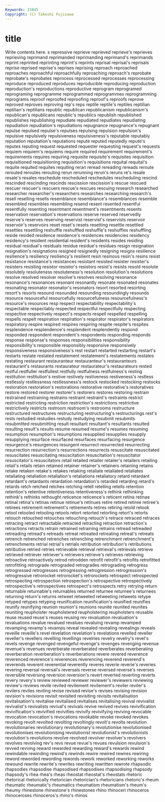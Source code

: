 ```yaml
---
Keywords: 23845 
Copyright: (C) Takeshi Fujisawa
---
```


# title

Write contents here.
s repressive reprieve reprieved reprieve's reprieves
reprieving reprimand reprimanded reprimanding reprimand's reprimands reprint reprinted reprinting reprint's
reprints reprisal reprisal's reprisals reprise reprised reprise's reprises reprising reproach
reproached reproaches reproachful reproachfully reproaching reproach's reprobate reprobate's reprobates reprocess
reprocessed reprocesses reprocessing reproduce reproduced reproduces reproducible reproducing reproduction reproduction's
reproductions reproductive reprogram reprogramed reprograming reprogramme reprogrammed reprogrammes reprogramming reprograms
reproof reproofed reproofing reproof's reproofs reprove reproved reproves reproving rep's
reps reptile reptile's reptiles reptilian reptilian's reptilians republic republican republicanism
republicanism's republican's republicans republic's republics republish republished republishes republishing repudiate
repudiated repudiates repudiating repudiation repudiation's repudiations repugnance repugnance's repugnant repulse
repulsed repulse's repulses repulsing repulsion repulsion's repulsive repulsively repulsiveness repulsiveness's
reputable reputably reputation reputation's reputations repute reputed reputedly repute's reputes
reputing request requested requester requesting request's requests requiem requiem's requiems
require required requirement requirement's requirements requires requiring requisite requisite's requisites
requisition requisitioned requisitioning requisition's requisitions requital requital's requite requited requites
requiting reran reread rereading rereads reroute rerouted reroutes rerouting rerun
rerunning rerun's reruns re's resale resale's resales reschedule rescheduled reschedules
rescheduling rescind rescinded rescinding rescinds rescission rescission's rescue rescued rescuer
rescuer's rescuers rescue's rescues rescuing research researched researcher researcher's researchers
researches researching research's resell reselling resells resemblance resemblance's resemblances resemble
resembled resembles resembling resend resent resented resentful resentfully resenting resentment
resentment's resentments resents reservation reservation's reservations reserve reserved reservedly reserve's
reserves reserving reservist reservist's reservists reservoir reservoir's reservoirs reset reset's
resets resetting resettle resettled resettles resettling reshuffle reshuffled reshuffle's reshuffles
reshuffling reside resided residence residence's residences residencies residency residency's resident
residential resident's residents resides residing residual residual's residuals residue residue's
residues resign resignation resignation's resignations resigned resignedly resigning resigns resilience
resilience's resiliency resiliency's resilient resin resinous resin's resins resist resistance
resistance's resistances resistant resisted resister resister's resisters resisting resistor resistor's
resistors resist's resists resold resolute resolutely resoluteness resoluteness's resolution resolution's
resolutions resolve resolved resolver resolve's resolves resolving resonance resonance's resonances
resonant resonantly resonate resonated resonates resonating resonator resonator's resonators resort
resorted resorting resort's resorts resound resounded resounding resoundingly resounds resource
resourceful resourcefully resourcefulness resourcefulness's resource's resources resp respect respectability respectability's
respectable respectably respected respectful respectfully respecting respective respectively respect's respects
respell respelled respelling respells respelt respiration respiration's respirator respirator's respirators
respiratory respire respired respires respiring respite respite's respites resplendence resplendence's
resplendent resplendently respond responded respondent respondent's respondents responding responds response
response's responses responsibilities responsibility responsibility's responsible responsibly responsive responsively responsiveness
responsiveness's rest restart restarted restarting restart's restarts restate restated restatement
restatement's restatements restates restating restaurant restauranteur restauranteur's restauranteurs restaurant's restaurants
restaurateur restaurateur's restaurateurs rested restful restfuller restfullest restfully restfulness restfulness's
resting restitution restitution's restive restively restiveness restiveness's restless restlessly restlessness
restlessness's restock restocked restocking restocks restoration restoration's restorations restorative restorative's
restoratives restore restored restorer restorer's restorers restores restoring restrain restrained
restraining restrains restraint restraint's restraints restrict restricted restricting restriction restriction's
restrictions restrictive restrictively restricts restroom restroom's restrooms restructure restructured restructures
restructuring restructuring's restructurings rest's rests restudied restudies restudy restudying resubmit
resubmits resubmitted resubmitting result resultant resultant's resultants resulted resulting result's
results resume resumed resume's resumes resuming resumption resumption's resumptions resupplied
resupplies resupply resupplying resurface resurfaced resurfaces resurfacing resurgence resurgence's resurgences
resurgent resurrect resurrected resurrecting resurrection resurrection's resurrections resurrects resuscitate resuscitated
resuscitates resuscitating resuscitation resuscitation's resuscitator resuscitator's resuscitators retail retailed retailer
retailer's retailers retailing retail's retails retain retained retainer retainer's retainers
retaining retains retake retaken retake's retakes retaking retaliate retaliated retaliates
retaliating retaliation retaliation's retaliations retaliatory retard retardant retardant's retardants retardation
retardation's retarded retarding retard's retards retch retched retches retching retell
retelling retells retention retention's retentive retentiveness retentiveness's rethink rethinking rethink's
rethinks rethought reticence reticence's reticent retina retinae retinal retina's retinas
retinue retinue's retinues retire retired retiree retiree's retirees retirement retirement's
retirements retires retiring retold retook retool retooled retooling retools retort
retorted retorting retort's retorts retouch retouched retouches retouching retouch's retrace
retraced retraces retracing retract retractable retracted retracting retraction retraction's retractions
retracts retrain retrained retraining retrains retread retreaded retreading retread's retreads
retreat retreated retreating retreat's retreats retrench retrenched retrenches retrenching retrenchment
retrenchment's retrenchments retrial retrial's retrials retribution retribution's retributions retributive retried
retries retrievable retrieval retrieval's retrievals retrieve retrieved retriever retriever's retrievers
retrieve's retrieves retrieving retroactive retroactively retrod retrodden retrofit retrofit's retrofits
retrofitted retrofitting retrograde retrograded retrogrades retrograding retrogress retrogressed retrogresses retrogressing
retrogression retrogression's retrogressive retrorocket retrorocket's retrorockets retrospect retrospected retrospecting retrospection
retrospection's retrospective retrospectively retrospective's retrospectives retrospect's retrospects retry retrying return
returnable returnable's returnables returned returnee returnee's returnees returning return's returns
retweet retweeted retweeting retweets retype retyped retypes retyping reunification reunification's
reunified reunifies reunify reunifying reunion reunion's reunions reunite reunited reunites
reuniting reupholster reupholstered reupholstering reupholsters reusable reuse reused reuse's reuses
reusing rev revaluation revaluation's revaluations revalue revalued revalues revaluing revamp
revamped revamping revamp's revamps reveal revealed revealing revealings reveals reveille
reveille's revel revelation revelation's revelations revelled reveller reveller's revellers revelling
revellings revelries revelry revelry's revel's revels revenge revenged revengeful revenge's
revenges revenging revenue revenue's revenues reverberate reverberated reverberates reverberating reverberation
reverberation's reverberations revere revered reverence reverenced reverence's reverences reverencing reverend
reverend's reverends reverent reverential reverently reveres reverie reverie's reveries revering
reversal reversal's reversals reverse reversed reverse's reverses reversible reversing reversion
reversion's revert reverted reverting reverts revery revery's review reviewed reviewer
reviewer's reviewers reviewing review's reviews revile reviled revilement revilement's reviler
reviler's revilers reviles reviling revise revised revise's revises revising revision
revision's revisions revisit revisited revisiting revisits revitalisation revitalisation's revitalise revitalised
revitalises revitalising revival revivalist revivalist's revivalists revival's revivals revive revived
revives revivification revivification's revivified revivifies revivify revivifying reviving revocable revocation
revocation's revocations revokable revoke revoked revokes revoking revolt revolted revolting
revoltingly revolt's revolts revolution revolutionaries revolutionary revolutionary's revolutionise revolutionised revolutionises
revolutionising revolutionist revolutionist's revolutionists revolution's revolutions revolve revolved revolver revolver's
revolvers revolves revolving rev's revs revue revue's revues revulsion revulsion's
revved revving reward rewarded rewarding reward's rewards rewind rewindable rewinding
rewind's rewinds rewire rewired rewires rewiring reword reworded rewording rewords
rework reworked reworking reworks rewound rewrite rewrite's rewrites rewriting rewritten
rewrote rhapsodic rhapsodies rhapsodise rhapsodised rhapsodises rhapsodising rhapsody rhapsody's rhea
rhea's rheas rheostat rheostat's rheostats rhetoric rhetorical rhetorically rhetorician rhetorician's
rhetoricians rhetoric's rheum rheumatic rheumatic's rheumatics rheumatism rheumatism's rheum's rheumy
rhinestone rhinestone's rhinestones rhino rhinoceri rhinoceros rhinoceroses rhinoceros's rhino's rhinos
